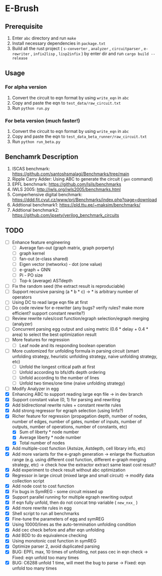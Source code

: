 # E-Brush

## Prerequisite

1. Enter `abc` directory and run `make`
2. Install necessary dependencies in `package.txt`
3. Build all the rust project ( `s-converter` , `analyzer` , `circuitparser` , `e-rewriter` , `infix2lisp` , `lisp2infix` ) by enter dir and run `cargo build --release`

## Usage

### For alpha version

1. Convert the circuit to eqn format by using `write_eqn` in `abc`
2. Copy and paste the eqn to `test_data/raw_circuit.txt`
3. Run `python run.py`

### For beta version (much faster!)

1. Convert the circuit to eqn format by using `write_eqn` in `abc`
2. Copy and paste the eqn to `test_data_beta_runner/raw_circuit.txt`
3. Run `python run_beta.py`

## Benchamrk Description

1. ISCAS benchmark: https://github.com/santoshsmalagi/Benchmarks/tree/main
2. Ripple Carry Adder: Using ABC to generate the circuit ( `gen` command)
3. EPFL benchmark: https://github.com/lsils/benchmarks
4. IWLS 2005: http://iwls.org/iwls2005/benchmarks.html
5. Comperhensive digital benchmark: https://ddd.fit.cvut.cz/www/prj/Benchmarks/index.php?page=download
6. Addtional benchmark1: https://pld.ttu.ee/~maksim/benchmarks/
7. Addtional benchmark2: https://github.com/jpsety/verilog_benchmark_circuits

## TODO

- [ ] Enhance feature engineering
  - [ ] Average fan-out (graph matrix, graph porperty)
  - [ ] graph kernel
  - [ ] fan-out (e-class shared)
  - [ ] Eigen vector (networkx) - dot (one value)
  - [ ] e-graph + GNN 
  - [ ] Pi - PO size
  - [ ] Top-k (average) ASTdepth
- [ ] Fix the random seed (the extract result is reproduciable)
- [ ] Support recursive parsing (a * b * c) -> * is arbitrary number of operators
- [ ] Using DC to read large eqn file at first
- [ ] Do code review for e-rewriter (any bugs? verify rules? make more efficient? support constant rewrite?)
- [ ] Review rewrite rules/cost function/egraph selection/egraph merging (analyzer)
- [ ] Concurrent parsing egg output and using metric (0.6 * delay + 0.4 * area) to select the best optimization result
- [ ] More features for regression
  - [ ] Leaf node and its responding boolean operation
- [ ] More customized for unfolding formula in parsing circuit (smart unfolding strategy, heuristic unfolding strategy, naive unfolding strategy, etc)
  - [ ] Unfold the longest critical path at first
  - [ ] Unfold according to bfs/dfs depth ordering
  - [ ] Unfold according to the number of lines
  - [ ] Unfold two times/one time (naive unfolding strategy)
- [ ] Modify Analyzer in egg
- [x] Enhancing ABC to support reading large eqn file -> in dev branch
- [X] Support constant value (0, 1) for parsing and rewriting
- [X] Add bidirectional rewrite rules + constant rewrite rules
- [X] Add strong regressor for egraph selection (using linfa?)
- [X] Richer feature for regression (propagation depth, number of nodes, number of edges, number of gates, number of inputs, number of outputs, number of operations, number of constants, etc)
  - [X] Sum of liberty * node number
  - [X] Average liberty * node number
  - [X] Total number of nodes
- [X] Add multiple-cost function (Astsize, Astdepth, cell library info, etc)
- [X] Add more variants for the e-graph generation -> enlarge the fluctuation range (e.g. using different cost function, different e-graph merging strategy, etc) -> check how the extractor extract same least cost result?
- [X] Add experiment to check result without abc optimization
- [X] Regressor in large circuit (mixed large and small circuit) -> modify data collection script
- [X] Add node cost to cost function
- [X] Fix bugs in SymREG - some circuit missed up
- [X] Support parallel running for multiple egraph rewriting output
- [X] If eqn fully unfold, then do not concat tmp variable ( `new_nxx_` )
- [X] Add more rewrite rules in egg
- [X] Shell script to run all benchmarks
- [X] Fine-tune the parameters of egg and symREG
- [X] Using 10000/lines as the auto-termination unfolding condition
- [X] Add cec check before and after eqn unfolding
- [X] Add BDD to do equivalence checking
- [X] Using monotonic cost function in symREG
- [X] Optimize parser 2, avoid duplicated parsing
- [X] BUG: EPFL max, 10 times of unfolding, not pass cec in eqn check -> Fixed: eqn unfold too many times
- [X] BUG: C6288 unfold 1 time, will meet the bug to parse -> Fixed: eqn unfold too many times
